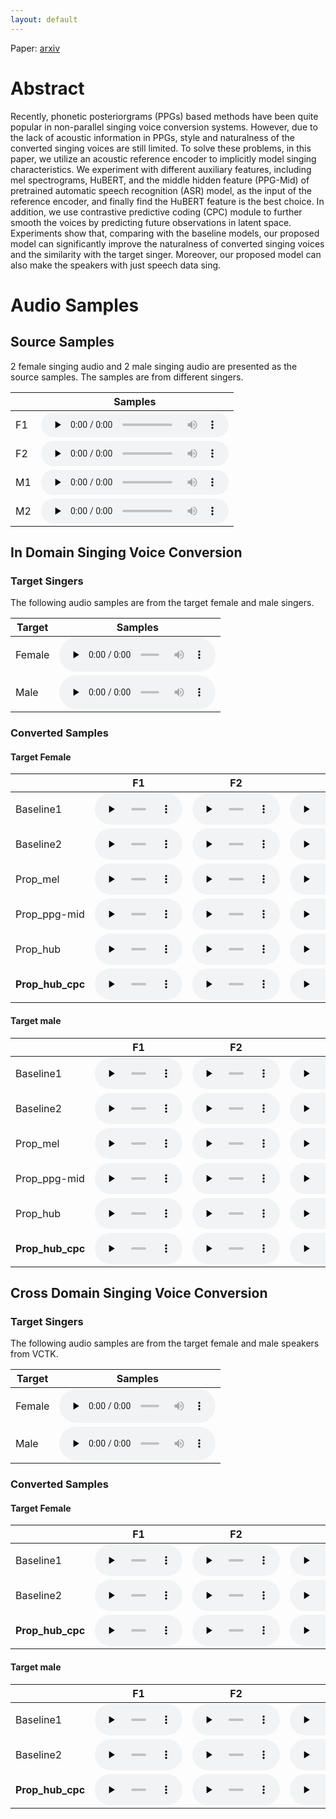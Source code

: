 ```yaml
---
layout: default
---
```


<!--  <h1 align='center'><font size='10'> TOWARDS HIGH-FIDELITY SINGING VOICE CONVERSION WITH ACOUSTICREFERENCE AND CONTRASTIVE PREDICTIVE CODING </font></h1> -->

Paper: [arxiv](https://arxiv.org/abs/2110.04754)

# Abstract

Recently, phonetic posteriorgrams (PPGs) based methods have been quite popular in non-parallel singing voice conversion systems. However, due to the lack of acoustic information in PPGs,  style and naturalness of the converted singing voices are still limited. To
solve these problems, in this paper, we utilize an acoustic reference encoder to implicitly model singing characteristics. We experiment with different auxiliary features, including mel spectrograms, HuBERT, and the middle hidden feature (PPG-Mid) of pretrained automatic speech recognition (ASR) model, as the input of the reference encoder, and finally find the HuBERT feature is the best choice. In addition, we use contrastive predictive coding (CPC) module to further smooth the voices by predicting future observations in latent space. Experiments show that, comparing with the baseline models, our proposed model can significantly improve the naturalness of converted singing voices and the similarity with the target singer. Moreover, our proposed model can also make the speakers with just speech data sing. 

# Audio Samples

## Source Samples

2 female singing audio and 2 male singing audio are presented as the source samples. The samples are from different singers.

| | Samples |
| --- | --- |
| F1 | <audio id="audio" controls="" preload="none" style="height: 40px"> <source id="wav" src="audiofile/source_data/female_05_37.wav"></audio> |
| F2 | <audio id="audio" controls="" preload="none" style="height: 40px"> <source id="wav" src="audiofile/source_data/female_05_3.wav"></audio> |
| M1 | <audio id="audio" controls="" preload="none" style="height: 40px"> <source id="wav" src="audiofile/source_data/male_13_2.wav"></audio> |
| M2 | <audio id="audio" controls="" preload="none" style="height: 40px"> <source id="wav" src="audiofile/source_data/male_05_30.wav"></audio> |

## In Domain Singing Voice Conversion

### Target Singers
The following audio samples are from the target female and male singers.

| Target | Samples |
|  ----  | ----  |
| Female | <audio id="audio" controls="" preload="none" style="width: 250px;"> <source id="wav" src="audiofile/targe_timbre/female.wav"></audio> |
| Male | <audio id="audio" controls="" preload="none" style="width: 250px;"> <source id="wav" src="audiofile/targe_timbre/male.wav"></audio> |

### Converted Samples

#### Target Female

| | F1 | F2 | M1 | M2 |
| --- | --- | --- | --- | --- |
| Baseline1 | <audio id="audio" controls="" preload="none" style="width: 140px;height: 50px"> <source id="wav" src="audiofile/in_domain_converted/baseline1_f2f_NJAT_05_37.wav"></audio> | <audio id="audio" controls="" preload="none" style="width: 140px;height: 50px"> <source id="wav" src="audiofile/in_domain_converted/baseline1_f2f_NJAT_05_3.wav"></audio> | <audio id="audio" controls="" preload="none" style="width: 140px;height: 50px"> <source id="wav" src="audiofile/in_domain_converted/baseline1_m2f_NJAT_13_2.wav"></audio> | <audio id="audio" controls="" preload="none" style="width: 140px;height: 50px"> <source id="wav" src="audiofile/in_domain_converted/baseline1_m2f_NJAT_05_30.wav"></audio> |
| Baseline2 | <audio id="audio" controls="" preload="none" style="width: 140px;height: 50px"> <source id="wav" src="audiofile/in_domain_converted/baseline2_f2f_NJAT_05_37.wav"></audio> | <audio id="audio" controls="" preload="none" style="width: 140px;height: 50px"> <source id="wav" src="audiofile/in_domain_converted/baseline2_f2f_NJAT_05_3.wav"></audio> | <audio id="audio" controls="" preload="none" style="width: 140px;height: 50px"> <source id="wav" src="audiofile/in_domain_converted/baseline2_m2f_NJAT_13_2.wav"></audio> | <audio id="audio" controls="" preload="none" style="width: 140px;height: 50px"> <source id="wav" src="audiofile/in_domain_converted/baseline2_m2f_NJAT_05_30.wav"></audio> |
| Prop_mel | <audio id="audio" controls="" preload="none" style="width: 140px;height: 50px"> <source id="wav" src="audiofile/in_domain_converted/mel_f2f_NJAT_05_37.wav"></audio> | <audio id="audio" controls="" preload="none" style="width: 140px;height: 50px"> <source id="wav" src="audiofile/in_domain_converted/mel_f2f_NJAT_05_3.wav"></audio> | <audio id="audio" controls="" preload="none" style="width: 140px;height: 50px"> <source id="wav" src="audiofile/in_domain_converted/mel_m2f_NJAT_13_2.wav"></audio> | <audio id="audio" controls="" preload="none" style="width: 140px;height: 50px"> <source id="wav" src="audiofile/in_domain_converted/mel_m2f_NJAT_05_30.wav"></audio> |
| Prop_ppg-mid | <audio id="audio" controls="" preload="none" style="width: 140px;height: 50px"> <source id="wav" src="audiofile/in_domain_converted/ppg30_f2f_NJAT_05_37.wav"></audio> | <audio id="audio" controls="" preload="none" style="width: 140px;height: 50px"> <source id="wav" src="audiofile/in_domain_converted/ppg30_f2f_NJAT_05_3.wav"></audio> | <audio id="audio" controls="" preload="none" style="width: 140px;height: 50px"> <source id="wav" src="audiofile/in_domain_converted/ppg30_m2f_NJAT_13_2.wav"></audio> | <audio id="audio" controls="" preload="none" style="width: 140px;height: 50px"> <source id="wav" src="audiofile/in_domain_converted/ppg30_m2f_NJAT_05_30.wav"></audio> |
| Prop_hub | <audio id="audio" controls="" preload="none" style="width: 140px;height: 50px"> <source id="wav" src="audiofile/in_domain_converted/hubert_f2f_NJAT_05_37.wav"></audio> | <audio id="audio" controls="" preload="none" style="width: 140px;height: 50px"> <source id="wav" src="audiofile/in_domain_converted/hubert_f2f_NJAT_05_3.wav"></audio> | <audio id="audio" controls="" preload="none" style="width: 140px;height: 50px"> <source id="wav" src="audiofile/in_domain_converted/hubert_m2f_NJAT_13_2.wav"></audio> | <audio id="audio" controls="" preload="none" style="width: 140px;height: 50px"> <source id="wav" src="audiofile/in_domain_converted/hubert_m2f_NJAT_05_30.wav"></audio> |
| **Prop_hub_cpc** | <audio id="audio" controls="" preload="none" style="width: 140px;height: 50px"> <source id="wav" src="audiofile/in_domain_converted/hubertcpc_f2f_NJAT_05_37.wav"></audio> | <audio id="audio" controls="" preload="none" style="width: 140px;height: 50px"> <source id="wav" src="audiofile/in_domain_converted/hubertcpc_f2f_NJAT_05_3.wav"></audio> | <audio id="audio" controls="" preload="none" style="width: 140px;height: 50px"> <source id="wav" src="audiofile/in_domain_converted/hubertcpc_m2f_NJAT_13_2.wav"></audio> | <audio id="audio" controls="" preload="none" style="width: 140px;height: 50px"> <source id="wav" src="audiofile/in_domain_converted/hubertcpc_m2f_NJAT_05_30.wav"></audio> |

#### Target male

| | F1 | F2 | M1 | M2 |
| --- | --- | --- | --- | --- |
| Baseline1 | <audio id="audio" controls="" preload="none" style="width: 140px;height: 50px"> <source id="wav" src="audiofile/in_domain_converted/baseline1_f2m_VKOW_05_37.wav"></audio> | <audio id="audio" controls="" preload="none" style="width: 140px;height: 50px"> <source id="wav" src="audiofile/in_domain_converted/baseline1_f2m_VKOW_05_3.wav"></audio> | <audio id="audio" controls="" preload="none" style="width: 140px;height: 50px"> <source id="wav" src="audiofile/in_domain_converted/baseline1_m2m_VKOW_13_2.wav"></audio> | <audio id="audio" controls="" preload="none" style="width: 140px;height: 50px"> <source id="wav" src="audiofile/in_domain_converted/baseline1_m2m_VKOW_05_30.wav"></audio> |
| Baseline2 | <audio id="audio" controls="" preload="none" style="width: 140px;height: 50px"> <source id="wav" src="audiofile/in_domain_converted/baseline2_f2m_VKOW_05_37.wav"></audio> | <audio id="audio" controls="" preload="none" style="width: 140px;height: 50px"> <source id="wav" src="audiofile/in_domain_converted/baseline2_f2m_VKOW_05_3.wav"></audio> | <audio id="audio" controls="" preload="none" style="width: 140px;height: 50px"> <source id="wav" src="audiofile/in_domain_converted/baseline2_m2m_VKOW_13_2.wav"></audio> | <audio id="audio" controls="" preload="none" style="width: 140px;height: 50px"> <source id="wav" src="audiofile/in_domain_converted/baseline2_m2m_VKOW_05_30.wav"></audio> |
| Prop_mel | <audio id="audio" controls="" preload="none" style="width: 140px;height: 50px"> <source id="wav" src="audiofile/in_domain_converted/mel_f2m_VKOW_05_37.wav"></audio> | <audio id="audio" controls="" preload="none" style="width: 140px;height: 50px"> <source id="wav" src="audiofile/in_domain_converted/mel_f2m_VKOW_05_3.wav"></audio> | <audio id="audio" controls="" preload="none" style="width: 140px;height: 50px"> <source id="wav" src="audiofile/in_domain_converted/mel_m2m_VKOW_13_2.wav"></audio> | <audio id="audio" controls="" preload="none" style="width: 140px;height: 50px"> <source id="wav" src="audiofile/in_domain_converted/mel_m2m_VKOW_05_30.wav"></audio> |
| Prop_ppg-mid | <audio id="audio" controls="" preload="none" style="width: 140px;height: 50px"> <source id="wav" src="audiofile/in_domain_converted/ppg30_f2m_VKOW_05_37.wav"></audio> | <audio id="audio" controls="" preload="none" style="width: 140px;height: 50px"> <source id="wav" src="audiofile/in_domain_converted/ppg30_f2m_VKOW_05_3.wav"></audio> | <audio id="audio" controls="" preload="none" style="width: 140px;height: 50px"> <source id="wav" src="audiofile/in_domain_converted/ppg30_m2m_VKOW_13_2.wav"></audio> | <audio id="audio" controls="" preload="none" style="width: 140px;height: 50px"> <source id="wav" src="audiofile/in_domain_converted/ppg30_m2m_VKOW_05_30.wav"></audio> |
| Prop_hub | <audio id="audio" controls="" preload="none" style="width: 140px;height: 50px"> <source id="wav" src="audiofile/in_domain_converted/hubert_f2m_VKOW_05_37.wav"></audio> | <audio id="audio" controls="" preload="none" style="width: 140px;height: 50px"> <source id="wav" src="audiofile/in_domain_converted/hubert_f2m_VKOW_05_3.wav"></audio> | <audio id="audio" controls="" preload="none" style="width: 140px;height: 50px"> <source id="wav" src="audiofile/in_domain_converted/hubert_m2m_VKOW_13_2.wav"></audio> | <audio id="audio" controls="" preload="none" style="width: 140px;height: 50px"> <source id="wav" src="audiofile/in_domain_converted/hubert_m2m_VKOW_05_30.wav"></audio> |
| **Prop_hub_cpc** | <audio id="audio" controls="" preload="none" style="width: 140px;height: 50px"> <source id="wav" src="audiofile/in_domain_converted/hubertcpc_f2m_VKOW_05_37.wav"></audio> | <audio id="audio" controls="" preload="none" style="width: 140px;height: 50px"> <source id="wav" src="audiofile/in_domain_converted/hubertcpc_f2m_VKOW_05_3.wav"></audio> | <audio id="audio" controls="" preload="none" style="width: 140px;height: 50px"> <source id="wav" src="audiofile/in_domain_converted/hubertcpc_m2m_VKOW_13_2.wav"></audio> | <audio id="audio" controls="" preload="none" style="width: 140px;height: 50px"> <source id="wav" src="audiofile/in_domain_converted/hubertcpc_m2m_VKOW_05_30.wav"></audio> |

## Cross Domain Singing Voice Conversion

### Target Singers
The following audio samples are from the target female and male speakers from VCTK.

| Target | Samples |
|  ----  | ----  |
| Female | <audio id="audio" controls="" preload="none" style="width: 250px;"> <source id="wav" src="audiofile/targe_timbre/vctktts228_EN_00014.wav"></audio> |
| Male | <audio id="audio" controls="" preload="none" style="width: 250px;"> <source id="wav" src="audiofile/targe_timbre/vctktts227_EN_00029.wav"></audio> |

### Converted Samples

#### Target Female

| | F1 | F2 | M1 | M2 |
| --- | --- | --- | --- | --- |
| Baseline1 | <audio id="audio" controls="" preload="none" style="width: 140px;height: 50px"> <source id="wav" src="audiofile/cross_domain_converted/baseline1_f2f_05_37.wav"></audio> | <audio id="audio" controls="" preload="none" style="width: 140px;height: 50px"> <source id="wav" src="audiofile/cross_domain_converted/baseline1_f2f_05_3.wav"></audio> | <audio id="audio" controls="" preload="none" style="width: 140px;height: 50px"> <source id="wav" src="audiofile/cross_domain_converted/baseline1_m2f_13_2.wav"></audio> | <audio id="audio" controls="" preload="none" style="width: 140px;height: 50px"> <source id="wav" src="audiofile/cross_domain_converted/baseline1_m2f_05_30.wav"></audio> |
| Baseline2 | <audio id="audio" controls="" preload="none" style="width: 140px;height: 50px"> <source id="wav" src="audiofile/cross_domain_converted/baseline2_f2f_05_37.wav"></audio> | <audio id="audio" controls="" preload="none" style="width: 140px;height: 50px"> <source id="wav" src="audiofile/cross_domain_converted/baseline2_f2f_05_3.wav"></audio> | <audio id="audio" controls="" preload="none" style="width: 140px;height: 50px"> <source id="wav" src="audiofile/cross_domain_converted/baseline2_m2f_13_2.wav"></audio> | <audio id="audio" controls="" preload="none" style="width: 140px;height: 50px"> <source id="wav" src="audiofile/cross_domain_converted/baseline2_m2f_05_30.wav"></audio> |
| **Prop_hub_cpc** | <audio id="audio" controls="" preload="none" style="width: 140px;height: 50px"> <source id="wav" src="audiofile/cross_domain_converted/hubertcpc_f2f_05_37.wav"></audio> | <audio id="audio" controls="" preload="none" style="width: 140px;height: 50px"> <source id="wav" src="audiofile/cross_domain_converted/hubertcpc_f2f_05_3.wav"></audio> | <audio id="audio" controls="" preload="none" style="width: 140px;height: 50px"> <source id="wav" src="audiofile/cross_domain_converted/hubertcpc_m2f_13_2.wav"></audio> | <audio id="audio" controls="" preload="none" style="width: 140px;height: 50px"> <source id="wav" src="audiofile/cross_domain_converted/hubertcpc_m2f_05_30.wav"></audio> |

#### Target male

| | F1 | F2 | M1 | M2 |
| --- | --- | --- | --- | --- |
| Baseline1 | <audio id="audio" controls="" preload="none" style="width: 140px;height: 50px"> <source id="wav" src="audiofile/cross_domain_converted/baseline1_f2m_05_37.wav"></audio> | <audio id="audio" controls="" preload="none" style="width: 140px;height: 50px"> <source id="wav" src="audiofile/cross_domain_converted/baseline1_f2m_05_3.wav"></audio> | <audio id="audio" controls="" preload="none" style="width: 140px;height: 50px"> <source id="wav" src="audiofile/cross_domain_converted/baseline1_m2m_13_2.wav"></audio> | <audio id="audio" controls="" preload="none" style="width: 140px;height: 50px"> <source id="wav" src="audiofile/cross_domain_converted/baseline1_m2m_05_30.wav"></audio> |
| Baseline2 | <audio id="audio" controls="" preload="none" style="width: 140px;height: 50px"> <source id="wav" src="audiofile/cross_domain_converted/baseline2_f2m_05_37.wav"></audio> | <audio id="audio" controls="" preload="none" style="width: 140px;height: 50px"> <source id="wav" src="audiofile/cross_domain_converted/baseline2_f2m_05_3.wav"></audio> | <audio id="audio" controls="" preload="none" style="width: 140px;height: 50px"> <source id="wav" src="audiofile/cross_domain_converted/baseline2_m2m_13_2.wav"></audio> | <audio id="audio" controls="" preload="none" style="width: 140px;height: 50px"> <source id="wav" src="audiofile/cross_domain_converted/baseline2_m2m_05_30.wav"></audio> |
| **Prop_hub_cpc** | <audio id="audio" controls="" preload="none" style="width: 140px;height: 50px"> <source id="wav" src="audiofile/cross_domain_converted/hubertcpc_f2m_05_37.wav"></audio> | <audio id="audio" controls="" preload="none" style="width: 140px;height: 50px"> <source id="wav" src="audiofile/cross_domain_converted/hubertcpc_f2m_05_3.wav"></audio> | <audio id="audio" controls="" preload="none" style="width: 140px;height: 50px"> <source id="wav" src="audiofile/cross_domain_converted/hubertcpc_m2m_13_2.wav"></audio> | <audio id="audio" controls="" preload="none" style="width: 140px;height: 50px"> <source id="wav" src="audiofile/cross_domain_converted/hubertcpc_m2m_05_30.wav"></audio> |

